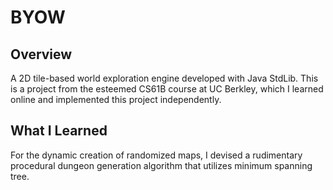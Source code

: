 # BYOW

## Overview
A 2D tile-based world exploration engine developed with Java StdLib. This is a project from the esteemed CS61B course at UC Berkley, which I learned online and implemented this project independently.

## What I Learned
For the dynamic creation of randomized maps, I devised a rudimentary procedural dungeon generation algorithm that utilizes minimum spanning tree.
